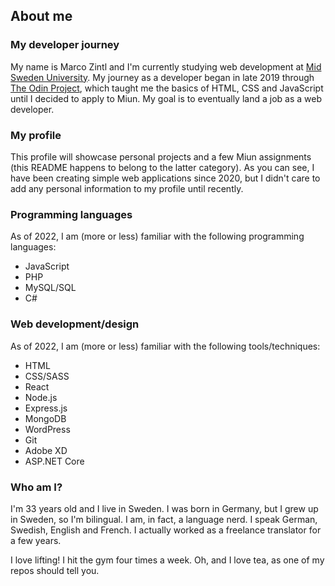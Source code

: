## About me

### My developer journey
My name is Marco Zintl and I'm currently studying web development at 
[Mid Sweden University](https://www.miun.se/). My journey as a developer began 
in late 2019 through [The Odin Project](https://www.theodinproject.com/), which 
taught me the basics of HTML, CSS and JavaScript until I decided to apply to Miun.
My goal is to eventually land a job as a web developer.

### My profile
This profile will showcase personal projects and a few Miun assignments 
(this README happens to belong to the latter category). As you can see, 
I have been creating simple web applications since 2020, but I didn't care to 
add any personal information to my profile until recently.

### Programming languages
As of 2022, I am (more or less) familiar with the following programming 
languages:
* JavaScript
* PHP
* MySQL/SQL
* C#

### Web development/design
As of 2022, I am (more or less) familiar with the following tools/techniques:
* HTML
* CSS/SASS
* React
* Node.js
* Express.js
* MongoDB
* WordPress
* Git
* Adobe XD
* ASP.NET Core

### Who am I?
I'm 33 years old and I live in Sweden. I was born in Germany, but I grew up in Sweden,
so I'm bilingual. I am, in fact, a language nerd. I speak German, Swedish, English and French.
I actually worked as a freelance translator for a few years.

I love lifting! I hit the gym four times a week. Oh, and I love tea, as one of my repos should tell you.






